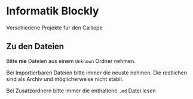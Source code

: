 # Informatik Blockly
Verschiedene Projekte für den Calliope

## Zu den Dateien
Bitte **nie** Dateien aus einem `Unknown` Ordner nehmen.

Bei Importierbaren Dateien bitte immer die neuste nehmen.
Die restlichen sind als Archiv und möglicherweise nicht stabil.

Bei Zusatzordnern bitte immer die enthaltene `.md` Datei lesen
